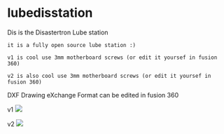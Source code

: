 # lubedisstation
Dis is the Disastertron Lube station

	it is a fully open source lube station :) 

	v1 is cool use 3mm motherboard screws (or edit it yoursef in fusion 360)

	v2 is also cool use 3mm motherboard screws (or edit it yoursef in fusion 360)
DXF 
Drawing eXchange Format
can be edited in fusion 360
	
v1
<img src="https://github.com/kenzivoy/Dis_Lube_station/blob/main/v1/station.png" width="auto" height="auto">

v2
<img src="https://github.com/kenzivoy/Dis_Lube_station/blob/main/v2/station.png" width="auto" height="auto">

